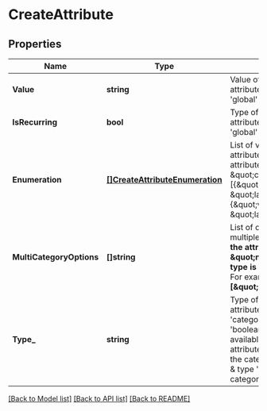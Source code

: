 # CreateAttribute

## Properties
Name | Type | Description | Notes
------------ | ------------- | ------------- | -------------
**Value** | **string** | Value of the attribute. Use only if the attribute&#39;s category is &#39;calculated&#39; or &#39;global&#39; | [optional] [default to null]
**IsRecurring** | **bool** | Type of the attribute. Use only if the attribute&#39;s category is &#39;calculated&#39; or &#39;global&#39; | [optional] [default to null]
**Enumeration** | [**[]CreateAttributeEnumeration**](CreateAttributeEnumeration.md) | List of values and labels that the attribute can take. Use only if the attribute&#39;s category is \&quot;category\&quot;. For example, [{\&quot;value\&quot;:1, \&quot;label\&quot;:\&quot;male\&quot;}, {\&quot;value\&quot;:2, \&quot;label\&quot;:\&quot;female\&quot;}] | [optional] [default to null]
**MultiCategoryOptions** | **[]string** | List of options you want to add for multiple-choice attribute. **Use only if the attribute&#39;s category is \&quot;normal\&quot; and attribute&#39;s type is \&quot;multiple-choice\&quot;.** For example: **[\&quot;USA\&quot;,\&quot;INDIA\&quot;]**  | [optional] [default to null]
**Type_** | **string** | Type of the attribute. Use only if the attribute&#39;s category is &#39;normal&#39;, &#39;category&#39; or &#39;transactional&#39; ( type &#39;boolean&#39; and &#39;multiple-choice&#39; is only available if the category is &#39;normal&#39; attribute, type &#39;id&#39; is only available if the category is &#39;transactional&#39; attribute &amp; type &#39;category&#39; is only available if the category is &#39;category&#39; attribute ) | [optional] [default to null]

[[Back to Model list]](../README.md#documentation-for-models) [[Back to API list]](../README.md#documentation-for-api-endpoints) [[Back to README]](../README.md)


